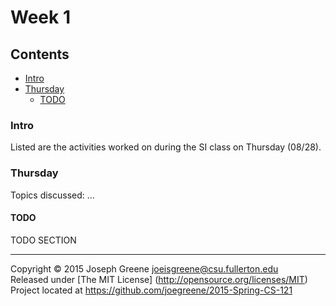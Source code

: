 # Week 1

## Contents
- [Intro](#intro)
- [Thursday](#thursday)
  - [TODO](#todo)
    
### Intro
Listed are the activities worked on during the SI class on Thursday (08/28).

### Thursday
Topics discussed: ...

#### TODO
TODO SECTION

-------------------------------------------------------------------------------

Copyright &copy; 2015 Joseph Greene <joeisgreene@csu.fullerton.edu>  
Released under [The MIT License] (http://opensource.org/licenses/MIT)  
Project located at <https://github.com/joegreene/2015-Spring-CS-121>
